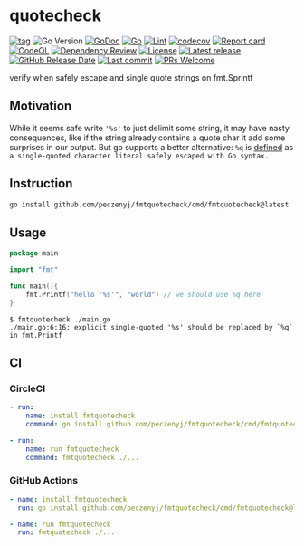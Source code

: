 # quotecheck

[![tag](https://img.shields.io/github/tag/peczenyj/fmtquotecheck.svg)](https://github.com/peczenyj/fmtquotecheck/releases)
![Go Version](https://img.shields.io/badge/Go-%3E%3D%201.21-%23007d9c)
[![GoDoc](https://pkg.go.dev/badge/github.com/peczenyj/fmtquotecheck)](http://pkg.go.dev/github.com/peczenyj/fmtquotecheck)
[![Go](https://github.com/peczenyj/fmtquotecheck/actions/workflows/go.yml/badge.svg)](https://github.com/peczenyj/fmtquotecheck/actions/workflows/go.yml)
[![Lint](https://github.com/peczenyj/fmtquotecheck/actions/workflows/lint.yml/badge.svg)](https://github.com/peczenyj/fmtquotecheck/actions/workflows/lint.yml)
[![codecov](https://codecov.io/gh/peczenyj/fmtquotecheck/graph/badge.svg?token=9y6f3vGgpr)](https://codecov.io/gh/peczenyj/fmtquotecheck)
[![Report card](https://goreportcard.com/badge/github.com/peczenyj/fmtquotecheck)](https://goreportcard.com/report/github.com/peczenyj/fmtquotecheck)
[![CodeQL](https://github.com/peczenyj/fmtquotecheck/actions/workflows/github-code-scanning/codeql/badge.svg)](https://github.com/peczenyj/fmtquotecheck/actions/workflows/github-code-scanning/codeql)
[![Dependency Review](https://github.com/peczenyj/fmtquotecheck/actions/workflows/dependency-review.yml/badge.svg)](https://github.com/peczenyj/fmtquotecheck/actions/workflows/dependency-review.yml)
[![License](https://img.shields.io/github/license/peczenyj/fmtquotecheck)](./LICENSE)
[![Latest release](https://img.shields.io/github/release/peczenyj/fmtquotecheck.svg)](https://github.com/peczenyj/fmtquotecheck/releases/latest)
[![GitHub Release Date](https://img.shields.io/github/release-date/peczenyj/fmtquotecheck.svg)](https://github.com/peczenyj/fmtquotecheck/releases/latest)
[![Last commit](https://img.shields.io/github/last-commit/peczenyj/fmtquotecheck.svg)](https://github.com/peczenyj/fmtquotecheck/commit/HEAD)
[![PRs Welcome](https://img.shields.io/badge/PRs-welcome-brightgreen.svg)](https://github.com/peczenyj/fmtquotecheck/blob/main/CONTRIBUTING.md#pull-request-process)

verify when safely escape and single quote strings on fmt.Sprintf

## Motivation

While it seems safe write `'%s'` to just delimit some string, it may have nasty consequences, like if the string already contains a quote char it add some surprises in our output.
But go supports a better alternative: `%q` is [defined](https://pkg.go.dev/fmt) as `a single-quoted character literal safely escaped with Go syntax.`

## Instruction

```sh
go install github.com/peczenyj/fmtquotecheck/cmd/fmtquotecheck@latest
```

## Usage

```go
package main

import "fmt"

func main(){
    fmt.Printf("hello '%s'", "world") // we should use %q here 
}
```

```console
$ fmtquotecheck ./main.go 
./main.go:6:16: explicit single-quoted '%s' should be replaced by `%q` in fmt.Printf
```

## CI

### CircleCI

```yaml
- run:
    name: install fmtquotecheck
    command: go install github.com/peczenyj/fmtquotecheck/cmd/fmtquotecheck@latest

- run:
    name: run fmtquotecheck
    command: fmtquotecheck ./...
```

### GitHub Actions

```yaml
- name: install fmtquotecheck
  run: go install github.com/peczenyj/fmtquotecheck/cmd/fmtquotecheck@latest

- name: run fmtquotecheck
  run: fmtquotecheck ./...
```
